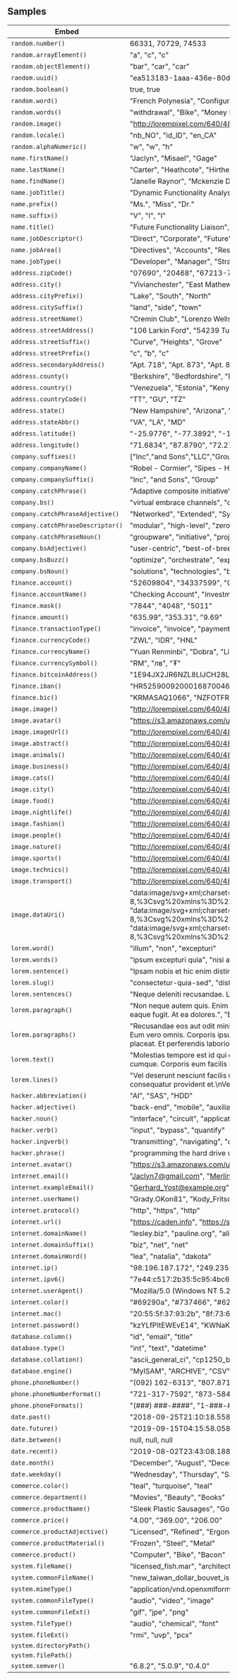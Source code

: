 ## Samples

| Embed | Results |
| ------- | ------  |
| `random.number()` | 66331, 70729, 74533 |
| `random.arrayElement()` | "a", "c", "c" |
| `random.objectElement()` | "bar", "car", "car" |
| `random.uuid()` | "ea513183-1aaa-436e-80db-3b876b655f55", "9d30f8e4-7632-4d23-a77e-addb97937634", "03ab4b40-7fa0-4770-9583-e35bab0247f7" |
| `random.boolean()` | true, true |
| `random.word()` | "French Polynesia", "Configurable", "next-generation" |
| `random.words()` | "withdrawal", "Bike", "Money Market Account indexing" |
| `random.image()` | "http://lorempixel.com/640/480/animals", "http://lorempixel.com/640/480/city", "http://lorempixel.com/640/480/abstract" |
| `random.locale()` | "nb_NO", "id_ID", "en_CA" |
| `random.alphaNumeric()` | "w", "w", "h" |
| `name.firstName()` | "Jaclyn", "Misael", "Gage" |
| `name.lastName()` | "Carter", "Heathcote", "Hirthe" |
| `name.findName()` | "Janelle Raynor", "Mckenzie Dach", "Alejandrin Leuschke" |
| `name.jobTitle()` | "Dynamic Functionality Analyst", "Principal Communications Associate", "Internal Identity Analyst" |
| `name.prefix()` | "Ms.", "Miss", "Dr." |
| `name.suffix()` | "V", "I", "I" |
| `name.title()` | "Future Functionality Liaison", "Chief Response Engineer", "Product Security Facilitator" |
| `name.jobDescriptor()` | "Direct", "Corporate", "Future" |
| `name.jobArea()` | "Directives", "Accounts", "Response" |
| `name.jobType()` | "Developer", "Manager", "Strategist" |
| `address.zipCode()` | "07690", "20468", "67213-7245" |
| `address.city()` | "Vivianchester", "East Mathew", "Port Everardo" |
| `address.cityPrefix()` | "Lake", "South", "North" |
| `address.citySuffix()` | "land", "side", "town" |
| `address.streetName()` | "Cremin Club", "Lorenzo Wells", "Cathryn Drive" |
| `address.streetAddress()` | "106 Larkin Ford", "54239 Turner Trace", "9013 Daugherty Forks" |
| `address.streetSuffix()` | "Curve", "Heights", "Grove" |
| `address.streetPrefix()` | "c", "b", "c" |
| `address.secondaryAddress()` | "Apt. 718", "Apt. 873", "Apt. 812" |
| `address.county()` | "Berkshire", "Bedfordshire", "Borders" |
| `address.country()` | "Venezuela", "Estonia", "Kenya" |
| `address.countryCode()` | "TT", "GU", "TZ" |
| `address.state()` | "New Hampshire", "Arizona", "North Carolina" |
| `address.stateAbbr()` | "VA", "LA", "MD" |
| `address.latitude()` | "-25.9776", "-77.3892", "-19.6873" |
| `address.longitude()` | "71.6834", "87.8790", "72.2702" |
| `company.suffixes()` | ["Inc","and Sons","LLC","Group"], ["Inc","and Sons","LLC","Group"], ["Inc","and Sons","LLC","Group"] |
| `company.companyName()` | "Robel - Cormier", "Sipes - Hagenes", "Tremblay - Cronin" |
| `company.companySuffix()` | "Inc", "and Sons", "Group" |
| `company.catchPhrase()` | "Adaptive composite initiative", "Self-enabling mobile encoding", "De-engineered zero administration firmware" |
| `company.bs()` | "virtual embrace channels", "cross-media incentivize web services", "customized empower architectures" |
| `company.catchPhraseAdjective()` | "Networked", "Extended", "Synchronised" |
| `company.catchPhraseDescriptor()` | "modular", "high-level", "zero administration" |
| `company.catchPhraseNoun()` | "groupware", "initiative", "project" |
| `company.bsAdjective()` | "user-centric", "best-of-breed", "cross-media" |
| `company.bsBuzz()` | "optimize", "orchestrate", "exploit" |
| `company.bsNoun()` | "solutions", "technologies", "bandwidth" |
| `finance.account()` | "52609804", "34337599", "06081443" |
| `finance.accountName()` | "Checking Account", "Investment Account", "Credit Card Account" |
| `finance.mask()` | "7844", "4048", "5011" |
| `finance.amount()` | "635.99", "353.31", "9.69" |
| `finance.transactionType()` | "invoice", "invoice", "payment" |
| `finance.currencyCode()` | "ZWL", "IDR", "HNL" |
| `finance.currencyName()` | "Yuan Renminbi", "Dobra", "Libyan Dinar" |
| `finance.currencySymbol()` | "RM", "лв", "₮" |
| `finance.bitcoinAddress()` | "1E94JX2JR6NZL8LIJCH28LMIMCQ", "3BEU1RAE419KNVNV75K4GKFRLV4K3N", "3QBMUNZKFT17WAUXPD5UTQ7KQFFDQKXMRI" |
| `finance.iban()` | "HR5259009200016870046", "LU3034653553U0584535", "PL60400329293104417035538155" |
| `finance.bic()` | "KRMASAQ1066", "NZFOTFR1", "EUCUMQW1" |
| `image.image()` | "http://lorempixel.com/640/480/people", "http://lorempixel.com/640/480/people", "http://lorempixel.com/640/480/nightlife" |
| `image.avatar()` | "https://s3.amazonaws.com/uifaces/faces/twitter/strikewan/128.jpg", "https://s3.amazonaws.com/uifaces/faces/twitter/klefue/128.jpg", "https://s3.amazonaws.com/uifaces/faces/twitter/steynviljoen/128.jpg" |
| `image.imageUrl()` | "http://lorempixel.com/640/480", "http://lorempixel.com/640/480", "http://lorempixel.com/640/480" |
| `image.abstract()` | "http://lorempixel.com/640/480/abstract", "http://lorempixel.com/640/480/abstract", "http://lorempixel.com/640/480/abstract" |
| `image.animals()` | "http://lorempixel.com/640/480/animals", "http://lorempixel.com/640/480/animals", "http://lorempixel.com/640/480/animals" |
| `image.business()` | "http://lorempixel.com/640/480/business", "http://lorempixel.com/640/480/business", "http://lorempixel.com/640/480/business" |
| `image.cats()` | "http://lorempixel.com/640/480/cats", "http://lorempixel.com/640/480/cats", "http://lorempixel.com/640/480/cats" |
| `image.city()` | "http://lorempixel.com/640/480/city", "http://lorempixel.com/640/480/city", "http://lorempixel.com/640/480/city" |
| `image.food()` | "http://lorempixel.com/640/480/food", "http://lorempixel.com/640/480/food", "http://lorempixel.com/640/480/food" |
| `image.nightlife()` | "http://lorempixel.com/640/480/nightlife", "http://lorempixel.com/640/480/nightlife", "http://lorempixel.com/640/480/nightlife" |
| `image.fashion()` | "http://lorempixel.com/640/480/fashion", "http://lorempixel.com/640/480/fashion", "http://lorempixel.com/640/480/fashion" |
| `image.people()` | "http://lorempixel.com/640/480/people", "http://lorempixel.com/640/480/people", "http://lorempixel.com/640/480/people" |
| `image.nature()` | "http://lorempixel.com/640/480/nature", "http://lorempixel.com/640/480/nature", "http://lorempixel.com/640/480/nature" |
| `image.sports()` | "http://lorempixel.com/640/480/sports", "http://lorempixel.com/640/480/sports", "http://lorempixel.com/640/480/sports" |
| `image.technics()` | "http://lorempixel.com/640/480/technics", "http://lorempixel.com/640/480/technics", "http://lorempixel.com/640/480/technics" |
| `image.transport()` | "http://lorempixel.com/640/480/transport", "http://lorempixel.com/640/480/transport", "http://lorempixel.com/640/480/transport" |
| `image.dataUri()` | "data:image/svg+xml;charset=UTF-8,%3Csvg%20xmlns%3D%22http%3A%2F%2Fwww.w3.org%2F2000%2Fsvg%22%20version%3D%221.1%22%20baseProfile%3D%22full%22%20width%3D%22undefined%22%20height%3D%22undefined%22%3E%20%3Crect%20width%3D%22100%25%22%20height%3D%22100%25%22..., "data:image/svg+xml;charset=UTF-8,%3Csvg%20xmlns%3D%22http%3A%2F%2Fwww.w3.org%2F2000%2Fsvg%22%20version%3D%221.1%22%20baseProfile%3D%22full%22%20width%3D%22undefined%22%20height%3D%22undefined%22%3E%20%3Crect%20width%3D%22100%25%22%20height%3D%22100%25%22..., "data:image/svg+xml;charset=UTF-8,%3Csvg%20xmlns%3D%22http%3A%2F%2Fwww.w3.org%2F2000%2Fsvg%22%20version%3D%221.1%22%20baseProfile%3D%22full%22%20width%3D%22undefined%22%20height%3D%22undefined%22%3E%20%3Crect%20width%3D%22100%25%22%20height%3D%22100%25%22... |
| `lorem.word()` | "illum", "non", "excepturi" |
| `lorem.words()` | "ipsum excepturi quia", "nisi aliquid quia", "rerum quis illo" |
| `lorem.sentence()` | "Ipsam nobis et hic enim distinctio eveniet.", "Officiis in dolorem.", "Dicta est consequatur debitis quo." |
| `lorem.slug()` | "consectetur-quia-sed", "distinctio-ex-tenetur", "quam-id-placeat" |
| `lorem.sentences()` | "Neque deleniti recusandae. Libero et deserunt enim dolorem possimus velit.", "Fugit unde est. Nihil quae alias ducimus deserunt quia similique.", "In rem similique eius et voluptates. Tempora rerum eius repudiandae." |
| `lorem.paragraph()` | "Non neque autem quis. Enim qui aut voluptatem ut deleniti id repellendus velit. Dolor hic cumque dolores eos est est. Dolores consequatur aut praesentium aut fugit rerum assumenda harum.", "Quas voluptas maiores voluptatem maiores quasi fugiat optio. Voluptatem et iste maxime inventore praesentium. A eaque fugit. At ea dolores.", "Ea qui est minima. Qui libero maiores. Dolore ut inventore labore reiciendis quia consequuntur omnis consequatur. Temporibus veniam hic et voluptas ut iste. Ducimus omnis inventore placeat dicta." |
| `lorem.paragraphs()` | "Recusandae eos aut odit minima iure accusantium est. Voluptas odit et ullam et. Aliquid optio molestias laudantium pariatur sequi quam rerum.\n \rIncidunt non alias. Velit soluta enim alias non quae. Consequatur officia et. Magni ut aut tempore sit incid..., "Ullam placeat eveniet eius quo voluptatibus id aut sint. Eum vero omnis. Corporis ipsum voluptatem rerum velit et officiis. Ut dicta assumenda voluptate. Porro rerum rem. Facere repudiandae ex eum voluptatem doloribus voluptatem vero accusantium aut.\n \..., "Ad libero quisquam expedita praesentium illum tempore sunt. Ex vero et quis placeat error quo deleniti placeat. Et perferendis laboriosam doloribus quibusdam natus odio quia. Reprehenderit placeat quis nemo possimus impedit cum magni voluptas incidunt.\n... |
| `lorem.text()` | "Molestias tempore est id qui enim perferendis necessitatibus id. Nemo impedit qui sed omnis nesciunt aspernatur illum molestias non. Pariatur animi et illum soluta. Ullam itaque saepe quas temporibus voluptatibus culpa animi deserunt est. A magnam sapien..., "Hic tempore voluptatem ut velit repellendus cumque. Corporis eum facilis laborum et. In ea delectus. Qui ducimus soluta qui cupiditate et. Est repellat animi.", "labore voluptatem eum" |
| `lorem.lines()` | "Vel deserunt nesciunt facilis ut qui qui ea excepturi architecto.\nEsse cumque qui beatae nam ab quos.", "Id aut sed iure laudantium ipsum facere.\nEst velit laboriosam quia repellat sit ut ut.\nEst nam natus autem.\nEnim dolorem pariatur quia delectus laborum reprehenderit maiores eius nemo.", "Fugit aut consequatur provident et.\nVero provident dicta vel reprehenderit voluptatem aut eos voluptatum consequatur.\nSit ut eius sed nesciunt accusantium velit tenetur et." |
| `hacker.abbreviation()` | "AI", "SAS", "HDD" |
| `hacker.adjective()` | "back-end", "mobile", "auxiliary" |
| `hacker.noun()` | "interface", "circuit", "application" |
| `hacker.verb()` | "input", "bypass", "quantify" |
| `hacker.ingverb()` | "transmitting", "navigating", "copying" |
| `hacker.phrase()` | "programming the hard drive won't do anything, we need to input the primary SAS microchip!", "If we connect the interface, we can get to the AGP array through the digital THX system!", "Use the optical SAS feed, then you can bypass the cross-platform interface!" |
| `internet.avatar()` | "https://s3.amazonaws.com/uifaces/faces/twitter/keyuri85/128.jpg", "https://s3.amazonaws.com/uifaces/faces/twitter/jayrobinson/128.jpg", "https://s3.amazonaws.com/uifaces/faces/twitter/simobenso/128.jpg" |
| `internet.email()` | "Jaclyn7@gmail.com", "Merlin_Bartoletti51@gmail.com", "Jayson46@gmail.com" |
| `internet.exampleEmail()` | "Gerhard_Yost@example.org", "Philip_Ruecker41@example.net", "Lizzie.Luettgen74@example.net" |
| `internet.userName()` | "Grady.OKon81", "Kody_Fritsch", "Hassan88" |
| `internet.protocol()` | "http", "https", "http" |
| `internet.url()` | "https://caden.info", "https://sonia.info", "http://lydia.net" |
| `internet.domainName()` | "lesley.biz", "pauline.org", "alivia.name" |
| `internet.domainSuffix()` | "biz", "net", "net" |
| `internet.domainWord()` | "lea", "natalia", "dakota" |
| `internet.ip()` | "98.196.187.172", "249.235.92.132", "153.164.105.105" |
| `internet.ipv6()` | "7e44:c517:2b35:5c95:4bc6:ce5f:4714:fcfa", "e1cf:dc9c:67b1:a2cc:e33e:fd1f:c777:ddda", "c930:245d:1f0e:5f95:0d93:0fee:4a3c:9d99" |
| `internet.userAgent()` | "Mozilla/5.0 (Windows NT 5.2; WOW64; rv:13.6) Gecko/20100101 Firefox/13.6.3", "Mozilla/5.0 (compatible; MSIE 8.0; Windows NT 5.2; Trident/5.1; .NET CLR 3.8.53150.4)", "Mozilla/5.0 (Windows; U; Windows NT 5.3) AppleWebKit/533.2.1 (KHTML, like Gecko) Chrome/24.0.887.0 Safari/533.2.1" |
| `internet.color()` | "#69290a", "#737466", "#626f17" |
| `internet.mac()` | "20:55:5f:37:93:2b", "8f:73:66:81:28:39", "4c:0a:1c:9a:dc:6a" |
| `internet.password()` | "kzYLfPItEWEvE14", "KWNaK56bYhteKfl", "nGL2h3Q158GYNRO" |
| `database.column()` | "id", "email", "title" |
| `database.type()` | "int", "text", "datetime" |
| `database.collation()` | "ascii_general_ci", "cp1250_bin", "utf8_unicode_ci" |
| `database.engine()` | "MyISAM", "ARCHIVE", "CSV" |
| `phone.phoneNumber()` | "(092) 162-6313", "807.871.9197 x116", "1-457-859-6034 x632" |
| `phone.phoneNumberFormat()` | "721-317-7592", "873-584-1641", "484-886-6046" |
| `phone.phoneFormats()` | "(###) ###-####", "1-###-###-#### x####", "(###) ###-####" |
| `date.past()` | "2018-09-25T21:10:18.558Z", "2019-07-04T08:05:26.523Z", "2018-10-04T21:46:51.332Z" |
| `date.future()` | "2019-09-15T04:15:58.058Z", "2020-02-29T20:05:13.981Z", "2020-03-06T23:00:14.496Z" |
| `date.between()` | null, null, null |
| `date.recent()` | "2019-08-02T23:43:08.188Z", "2019-08-02T09:10:51.273Z", "2019-08-02T12:29:11.259Z" |
| `date.month()` | "December", "August", "December" |
| `date.weekday()` | "Wednesday", "Thursday", "Saturday" |
| `commerce.color()` | "teal", "turquoise", "teal" |
| `commerce.department()` | "Movies", "Beauty", "Books" |
| `commerce.productName()` | "Sleek Plastic Sausages", "Gorgeous Frozen Car", "Refined Rubber Mouse" |
| `commerce.price()` | "4.00", "369.00", "206.00" |
| `commerce.productAdjective()` | "Licensed", "Refined", "Ergonomic" |
| `commerce.productMaterial()` | "Frozen", "Steel", "Metal" |
| `commerce.product()` | "Computer", "Bike", "Bacon" |
| `system.fileName()` | "licensed_fish.mar", "architect.uvvg", "massachusetts_copy.uvg" |
| `system.commonFileName()` | "new_taiwan_dollar_bouvet_island_(bouvetoya)_input.shtml", "transmitter_alarm_automotive.jpe", "swaziland.png" |
| `system.mimeType()` | "application/vnd.openxmlformats-officedocument.theme+xml", "application/vnd.vsf", "text/encaprtp" |
| `system.commonFileType()` | "audio", "video", "image" |
| `system.commonFileExt()` | "gif", "jpe", "png" |
| `system.fileType()` | "audio", "chemical", "font" |
| `system.fileExt()` | "rmi", "uvp", "pcx" |
| `system.directoryPath()` |  |
| `system.filePath()` |  |
| `system.semver()` | "6.8.2", "5.0.9", "0.4.0" |
